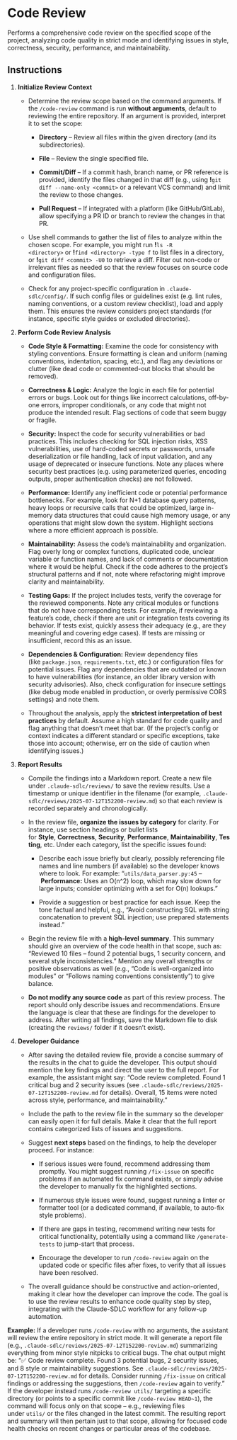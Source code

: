 # Code Review

Performs a comprehensive code review on the specified scope of the project, analyzing code quality in strict mode and identifying issues in style, correctness, security, performance, and maintainability.

## Instructions

1. **Initialize Review Context**
    
    - Determine the review scope based on the command arguments. If the `/code-review` command is run **without arguments**, default to reviewing the entire repository. If an argument is provided, interpret it to set the scope:
        
        - **Directory** – Review all files within the given directory (and its subdirectories).
            
        - **File** – Review the single specified file.
            
        - **Commit/Diff** – If a commit hash, branch name, or PR reference is provided, identify the files changed in that diff (e.g., using **!**`git diff --name-only <commit>` or a relevant VCS command) and limit the review to those changes.
            
        - **Pull Request** – If integrated with a platform (like GitHub/GitLab), allow specifying a PR ID or branch to review the changes in that PR.
            
    - Use shell commands to gather the list of files to analyze within the chosen scope. For example, you might run **!**`ls -R <directory>` or **!**`find <directory> -type f` to list files in a directory, or **!**`git diff <commit> -U0` to retrieve a diff. Filter out non-code or irrelevant files as needed so that the review focuses on source code and configuration files.
        
    - Check for any project-specific configuration in `.claude-sdlc/config/`. If such config files or guidelines exist (e.g. lint rules, naming conventions, or a custom review checklist), load and apply them. This ensures the review considers project standards (for instance, specific style guides or excluded directories).
        
2. **Perform Code Review Analysis**
    
    - **Code Style & Formatting:** Examine the code for consistency with styling conventions. Ensure formatting is clean and uniform (naming conventions, indentation, spacing, etc.), and flag any deviations or clutter (like dead code or commented-out blocks that should be removed).
        
    - **Correctness & Logic:** Analyze the logic in each file for potential errors or bugs. Look out for things like incorrect calculations, off-by-one errors, improper conditionals, or any code that might not produce the intended result. Flag sections of code that seem buggy or fragile.
        
    - **Security:** Inspect the code for security vulnerabilities or bad practices. This includes checking for SQL injection risks, XSS vulnerabilities, use of hard-coded secrets or passwords, unsafe deserialization or file handling, lack of input validation, and any usage of deprecated or insecure functions. Note any places where security best practices (e.g. using parameterized queries, encoding outputs, proper authentication checks) are not followed.
        
    - **Performance:** Identify any inefficient code or potential performance bottlenecks. For example, look for N+1 database query patterns, heavy loops or recursive calls that could be optimized, large in-memory data structures that could cause high memory usage, or any operations that might slow down the system. Highlight sections where a more efficient approach is possible.
        
    - **Maintainability:** Assess the code’s maintainability and organization. Flag overly long or complex functions, duplicated code, unclear variable or function names, and lack of comments or documentation where it would be helpful. Check if the code adheres to the project’s structural patterns and if not, note where refactoring might improve clarity and maintainability.
        
    - **Testing Gaps:** If the project includes tests, verify the coverage for the reviewed components. Note any critical modules or functions that do not have corresponding tests. For example, if reviewing a feature’s code, check if there are unit or integration tests covering its behavior. If tests exist, quickly assess their adequacy (e.g., are they meaningful and covering edge cases). If tests are missing or insufficient, record this as an issue.
        
    - **Dependencies & Configuration:** Review dependency files (like `package.json`, `requirements.txt`, etc.) or configuration files for potential issues. Flag any dependencies that are outdated or known to have vulnerabilities (for instance, an older library version with security advisories). Also, check configuration for insecure settings (like debug mode enabled in production, or overly permissive CORS settings) and note them.
        
    - Throughout the analysis, apply the **strictest interpretation of best practices** by default. Assume a high standard for code quality and flag anything that doesn’t meet that bar. (If the project’s config or context indicates a different standard or specific exceptions, take those into account; otherwise, err on the side of caution when identifying issues.)
        
3. **Report Results**
    
    - Compile the findings into a Markdown report. Create a new file under `.claude-sdlc/reviews/` to save the review results. Use a timestamp or unique identifier in the filename (for example, `.claude-sdlc/reviews/2025-07-12T152200-review.md`) so that each review is recorded separately and chronologically.
        
    - In the review file, **organize the issues by category** for clarity. For instance, use section headings or bullet lists for **Style**, **Correctness**, **Security**, **Performance**, **Maintainability**, **Testing**, etc. Under each category, list the specific issues found:
        
        - Describe each issue briefly but clearly, possibly referencing file names and line numbers (if available) so the developer knows where to look. For example: “`utils/data_parser.py:45` – **Performance:** Uses an O(n^2) loop, which may slow down for large inputs; consider optimizing with a set for O(n) lookups.”
            
        - Provide a suggestion or best practice for each issue. Keep the tone factual and helpful, e.g., “Avoid constructing SQL with string concatenation to prevent SQL injection; use prepared statements instead.”
            
    - Begin the review file with a **high-level summary**. This summary should give an overview of the code health in that scope, such as: “Reviewed 10 files – found 2 potential bugs, 1 security concern, and several style inconsistencies.” Mention any overall strengths or positive observations as well (e.g., “Code is well-organized into modules” or “Follows naming conventions consistently”) to give balance.
        
    - **Do not modify any source code** as part of this review process. The report should only describe issues and recommendations. Ensure the language is clear that these are findings for the developer to address. After writing all findings, save the Markdown file to disk (creating the `reviews/` folder if it doesn’t exist).
        
4. **Developer Guidance**
    
    - After saving the detailed review file, provide a concise summary of the results in the chat to guide the developer. This output should mention the key findings and direct the user to the full report. For example, the assistant might say: “Code review completed. Found 1 critical bug and 2 security issues (see `.claude-sdlc/reviews/2025-07-12T152200-review.md` for details). Overall, 15 items were noted across style, performance, and maintainability.”
        
    - Include the path to the review file in the summary so the developer can easily open it for full details. Make it clear that the full report contains categorized lists of issues and suggestions.
        
    - Suggest **next steps** based on the findings, to help the developer proceed. For instance:
        
        - If serious issues were found, recommend addressing them promptly. You might suggest running `/fix-issue` on specific problems if an automated fix command exists, or simply advise the developer to manually fix the highlighted sections.
            
        - If numerous style issues were found, suggest running a linter or formatter tool (or a dedicated command, if available, to auto-fix style problems).
            
        - If there are gaps in testing, recommend writing new tests for critical functionality, potentially using a command like `/generate-tests` to jump-start that process.
            
        - Encourage the developer to run `/code-review` again on the updated code or specific files after fixes, to verify that all issues have been resolved.
            
    - The overall guidance should be constructive and action-oriented, making it clear how the developer can improve the code. The goal is to use the review results to enhance code quality step by step, integrating with the Claude-SDLC workflow for any follow-up automation.
        

**Example:** If a developer runs `/code-review` with no arguments, the assistant will review the entire repository in strict mode. It will generate a report file (e.g., `.claude-sdlc/reviews/2025-07-12T152200-review.md`) summarizing everything from minor style nitpicks to critical bugs. The chat output might be: “✅ Code review complete. Found 3 potential bugs, 2 security issues, and 8 style or maintainability suggestions. See `.claude-sdlc/reviews/2025-07-12T152200-review.md` for details. Consider running `/fix-issue` on critical findings or addressing the suggestions, then `/code-review` again to verify.” If the developer instead runs `/code-review utils/` targeting a specific directory (or points to a specific commit like `/code-review HEAD~1`), the command will focus only on that scope – e.g., reviewing files under `utils/` or the files changed in the latest commit. The resulting report and summary will then pertain just to that scope, allowing for focused code health checks on recent changes or particular areas of the codebase.